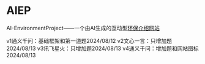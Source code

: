 # AIEP
AI-EnvironmentProject——一个由AI生成的互动型[环保介绍网站](https://aiep.deanqwq233.top)

v1通义千问：基础框架和第一道题2024/08/12
v2文心一言：只增加题2024/08/13
v3讯飞星火：只增加题2024/08/13
v4通义千问：增加题和网站图标2024/08/13